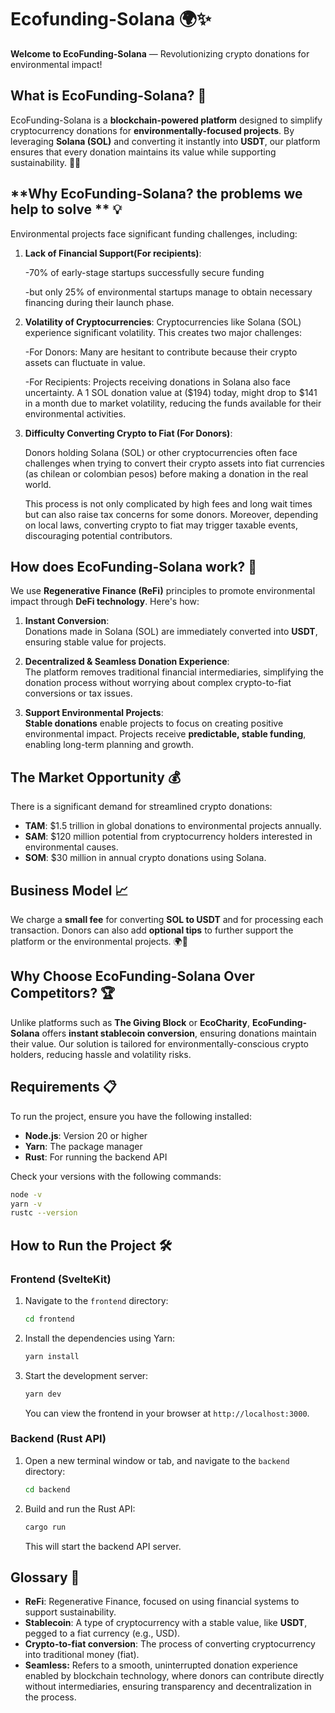 # **Ecofunding-Solana** 🌍✨  
**Welcome to EcoFunding-Solana** — Revolutionizing crypto donations for environmental impact!

## **What is EcoFunding-Solana?** 🤔  
EcoFunding-Solana is a **blockchain-powered platform** designed to simplify cryptocurrency donations for **environmentally-focused projects**. By leveraging **Solana (SOL)** and converting it instantly into **USDT**, our platform ensures that every donation maintains its value while supporting sustainability. 🌱💚

## **Why EcoFunding-Solana? the problems we help to solve ** 💡  
Environmental projects face significant funding challenges, including:

1. **Lack of Financial Support(For recipients)**:
   
   -70% of early-stage startups successfully secure funding
   
   -but only 25% of environmental startups manage to obtain necessary financing during their launch phase.

3. **Volatility of Cryptocurrencies**:
   Cryptocurrencies like Solana (SOL) experience significant volatility. This creates two major challenges:
   
      -For Donors: Many are hesitant to contribute because their crypto assets can fluctuate in value.
   
      -For Recipients: Projects receiving donations in Solana also face uncertainty. A 1 SOL donation value at ($194) today, might drop to $141 in a month due to market volatility, reducing the funds available for their environmental activities.

4. **Difficulty Converting Crypto to Fiat (For Donors)**:
  
    Donors holding Solana (SOL) or other cryptocurrencies often face challenges when trying to convert their crypto assets into fiat currencies (as chilean or colombian pesos) before making a donation in the real world.
   
    This process is not only complicated by high fees and long wait times but can also raise tax concerns for some donors. Moreover, depending on local laws, converting crypto to fiat may trigger taxable events, discouraging potential contributors.


## **How does EcoFunding-Solana work?** 🚀  
We use **Regenerative Finance (ReFi)** principles to promote environmental impact through **DeFi technology**. Here's how:

1. **Instant Conversion**:  
   Donations made in Solana (SOL) are immediately converted into **USDT**, ensuring stable value for projects.
   
2. **Decentralized & Seamless Donation Experience**:  
   The platform removes traditional financial intermediaries, simplifying the donation process without worrying about complex crypto-to-fiat conversions or tax issues.
   
3. **Support Environmental Projects**:  
   **Stable donations** enable projects to focus on creating positive environmental impact.  Projects receive **predictable, stable funding**, enabling long-term planning and growth.

## **The Market Opportunity** 💰  
There is a significant demand for streamlined crypto donations:

- **TAM**: $1.5 trillion in global donations to environmental projects annually.
- **SAM**: $120 million potential from cryptocurrency holders interested in environmental causes.
- **SOM**: $30 million in annual crypto donations using Solana.

## **Business Model** 📈  
We charge a **small fee** for converting **SOL to USDT** and for processing each transaction. Donors can also add **optional tips** to further support the platform or the environmental projects. 🌍💸

## **Why Choose EcoFunding-Solana Over Competitors?** 🏆  
Unlike platforms such as **The Giving Block** or **EcoCharity**, **EcoFunding-Solana** offers **instant stablecoin conversion**, ensuring donations maintain their value. Our solution is tailored for environmentally-conscious crypto holders, reducing hassle and volatility risks.

## **Requirements** 📋  
To run the project, ensure you have the following installed:

- **Node.js**: Version 20 or higher
- **Yarn**: The package manager
- **Rust**: For running the backend API

Check your versions with the following commands:

```bash
node -v
yarn -v
rustc --version
```

## **How to Run the Project** 🛠️  

### **Frontend (SvelteKit)**  
1. Navigate to the `frontend` directory:
   ```bash
   cd frontend
   ```
2. Install the dependencies using Yarn:
   ```bash
   yarn install
   ```
3. Start the development server:
   ```bash
   yarn dev
   ```
   You can view the frontend in your browser at `http://localhost:3000`.

### **Backend (Rust API)**  
1. Open a new terminal window or tab, and navigate to the `backend` directory:
   ```bash
   cd backend
   ```
2. Build and run the Rust API:
   ```bash
   cargo run
   ```
   This will start the backend API server.

## **Glossary** 📖  
- **ReFi**: Regenerative Finance, focused on using financial systems to support sustainability.
- **Stablecoin**: A type of cryptocurrency with a stable value, like **USDT**, pegged to a fiat currency (e.g., USD).
- **Crypto-to-fiat conversion**: The process of converting cryptocurrency into traditional money (fiat).
- **Seamless:** Refers to a smooth, uninterrupted donation experience enabled by blockchain technology, where donors can contribute directly without intermediaries, ensuring transparency and decentralization in the process.
